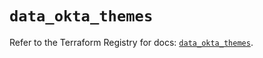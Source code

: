 # `data_okta_themes`

Refer to the Terraform Registry for docs: [`data_okta_themes`](https://registry.terraform.io/providers/okta/okta/4.11.0/docs/data-sources/themes).
